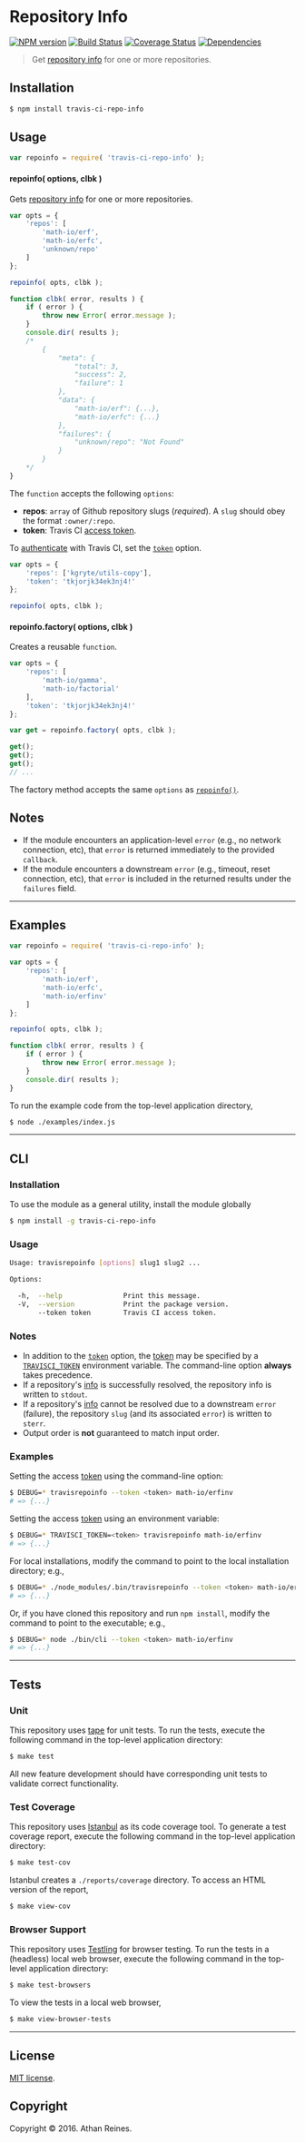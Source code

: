 Repository Info
===
[![NPM version][npm-image]][npm-url] [![Build Status][build-image]][build-url] [![Coverage Status][coverage-image]][coverage-url] [![Dependencies][dependencies-image]][dependencies-url]

> Get [repository info][travis-repo-info] for one or more repositories.


## Installation

``` bash
$ npm install travis-ci-repo-info
```


## Usage

``` javascript
var repoinfo = require( 'travis-ci-repo-info' );
```

<a name="repoinfo"></a>
#### repoinfo( options, clbk )

Gets [repository info][travis-repo-info] for one or more repositories.

``` javascript
var opts = {
	'repos': [
		'math-io/erf',
		'math-io/erfc',
		'unknown/repo'
	]
};

repoinfo( opts, clbk );

function clbk( error, results ) {
	if ( error ) {
		throw new Error( error.message );
	}
	console.dir( results );
	/*
		{
			"meta": {
				"total": 3,
				"success": 2,
				"failure": 1
			},
			"data": {
				"math-io/erf": {...},
				"math-io/erfc": {...}
			},
			"failures": {
				"unknown/repo": "Not Found"
			}
		}
	*/
}
```

The `function` accepts the following `options`:
*	__repos__: `array` of Github repository slugs (*required*). A `slug` should obey the format `:owner/:repo`.
*	__token__: Travis CI [access token][travis-token].

To [authenticate][travis-token] with Travis CI, set the [`token`][travis-token] option.

``` javascript
var opts = {
	'repos': ['kgryte/utils-copy'],
	'token': 'tkjorjk34ek3nj4!'
};

repoinfo( opts, clbk );
```


#### repoinfo.factory( options, clbk )

Creates a reusable `function`.

``` javascript
var opts = {
	'repos': [
		'math-io/gamma',
		'math-io/factorial'
	],
	'token': 'tkjorjk34ek3nj4!'
};

var get = repoinfo.factory( opts, clbk );

get();
get();
get();
// ...
```

The factory method accepts the same `options` as [`repoinfo()`](#repoinfo).


## Notes

*	If the module encounters an application-level `error` (e.g., no network connection, etc), that `error` is returned immediately to the provided `callback`.
*	If the module encounters a downstream `error` (e.g., timeout, reset connection, etc), that `error` is included in the returned results under the `failures` field.


---
## Examples

``` javascript
var repoinfo = require( 'travis-ci-repo-info' );

var opts = {
	'repos': [
		'math-io/erf',
		'math-io/erfc',
		'math-io/erfinv'
	]
};

repoinfo( opts, clbk );

function clbk( error, results ) {
	if ( error ) {
		throw new Error( error.message );
	}
	console.dir( results );
}
```

To run the example code from the top-level application directory,

``` bash
$ node ./examples/index.js
```


---
## CLI

### Installation

To use the module as a general utility, install the module globally

``` bash
$ npm install -g travis-ci-repo-info
```


### Usage

``` bash
Usage: travisrepoinfo [options] slug1 slug2 ...

Options:

  -h,  --help               Print this message.
  -V,  --version            Print the package version.
       --token token        Travis CI access token.
```


### Notes

*	In addition to the [`token`][travis-token] option, the [token][travis-token] may be specified by a [`TRAVISCI_TOKEN`][travis-token] environment variable. The command-line option __always__ takes precedence.
*	If a repository's [info][travis-repo-info] is successfully resolved, the repository info is written to `stdout`.
*	If a repository's [info][travis-repo-info] cannot be resolved due to a downstream `error` (failure), the repository `slug` (and its associated `error`) is written to `sterr`.
*	Output order is __not__ guaranteed to match input order.


### Examples

Setting the access [token][travis-token] using the command-line option:

``` bash
$ DEBUG=* travisrepoinfo --token <token> math-io/erfinv
# => {...}
```

Setting the access [token][travis-token] using an environment variable:

``` bash
$ DEBUG=* TRAVISCI_TOKEN=<token> travisrepoinfo math-io/erfinv
# => {...}
```

For local installations, modify the command to point to the local installation directory; e.g., 

``` bash
$ DEBUG=* ./node_modules/.bin/travisrepoinfo --token <token> math-io/erfinv
# => {...}
```

Or, if you have cloned this repository and run `npm install`, modify the command to point to the executable; e.g., 

``` bash
$ DEBUG=* node ./bin/cli --token <token> math-io/erfinv
# => {...}
```


---
## Tests

### Unit

This repository uses [tape][tape] for unit tests. To run the tests, execute the following command in the top-level application directory:

``` bash
$ make test
```

All new feature development should have corresponding unit tests to validate correct functionality.


### Test Coverage

This repository uses [Istanbul][istanbul] as its code coverage tool. To generate a test coverage report, execute the following command in the top-level application directory:

``` bash
$ make test-cov
```

Istanbul creates a `./reports/coverage` directory. To access an HTML version of the report,

``` bash
$ make view-cov
```


### Browser Support

This repository uses [Testling][testling] for browser testing. To run the tests in a (headless) local web browser, execute the following command in the top-level application directory:

``` bash
$ make test-browsers
```

To view the tests in a local web browser,

``` bash
$ make view-browser-tests
```

<!-- [![browser support][browsers-image]][browsers-url] -->


---
## License

[MIT license](http://opensource.org/licenses/MIT).


## Copyright

Copyright &copy; 2016. Athan Reines.


[npm-image]: http://img.shields.io/npm/v/travis-ci-repo-info.svg
[npm-url]: https://npmjs.org/package/travis-ci-repo-info

[build-image]: http://img.shields.io/travis/kgryte/travis-ci-repo-info/master.svg
[build-url]: https://travis-ci.org/kgryte/travis-ci-repo-info

[coverage-image]: https://img.shields.io/codecov/c/github/kgryte/travis-ci-repo-info/master.svg
[coverage-url]: https://codecov.io/github/kgryte/travis-ci-repo-info?branch=master

[dependencies-image]: http://img.shields.io/david/kgryte/travis-ci-repo-info.svg
[dependencies-url]: https://david-dm.org/kgryte/travis-ci-repo-info

[dev-dependencies-image]: http://img.shields.io/david/dev/kgryte/travis-ci-repo-info.svg
[dev-dependencies-url]: https://david-dm.org/dev/kgryte/travis-ci-repo-info

[github-issues-image]: http://img.shields.io/github/issues/kgryte/travis-ci-repo-info.svg
[github-issues-url]: https://github.com/kgryte/travis-ci-repo-info/issues

[tape]: https://github.com/substack/tape
[istanbul]: https://github.com/gotwarlost/istanbul
[testling]: https://ci.testling.com

[travis-repo-info]: https://docs.travis-ci.com/api?http#repositories
[travis-token]: https://github.com/kgryte/travis-ci-access-token

